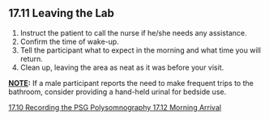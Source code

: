 ## 17.11 Leaving the Lab

1. Instruct the patient to call the nurse if he/she needs any assistance.
2. Confirm the time of wake-up.
3. Tell the participant what to expect in the morning and what time you will return.
4. Clean up, leaving the area as neat as it was before your visit.

**<u>NOTE</u>:**  If a male participant reports the need to make frequent trips to the bathroom, consider providing a hand-held urinal for bedside use.


<div class="center">
<div class="btn-group">
  <a href=":pages_path:/manuals/polysomnography/17-10-recording-psg.md" class="btn btn-default">
    <span class="glyphicon glyphicon-chevron-left"></span>
    17.10 Recording the PSG
  </a>

  <a href=":pages_path:/manuals/polysomnography" class="btn btn-default">
    <span class="glyphicon glyphicon-chevron-up"></span>
    Polysomnography
  </a>

  <a href=":pages_path:/manuals/polysomnography/17-12-morning-arrival.md" class="btn btn-success">
    17.12 Morning Arrival
    <span class="glyphicon glyphicon-chevron-right"></span>
  </a>
</div>
</div>
